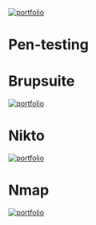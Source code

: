 [![portfolio](https://img.shields.io/badge/link-000?style=for-the-badge&logo=ko-fi&logoColor=white)]()
# Pen-testing
# Brupsuite
[![portfolio](https://img.shields.io/badge/link-000?style=for-the-badge&logo=ko-fi&logoColor=white)](https://github.com/b-khan7276/Pen-testing/blob/master/01BrupSuit.md)

# Nikto 
[![portfolio](https://img.shields.io/badge/link-000?style=for-the-badge&logo=ko-fi&logoColor=white)](https://github.com/b-khan7276/Pen-testing/blob/master/02Nikto.md)
# Nmap
[![portfolio](https://img.shields.io/badge/link-000?style=for-the-badge&logo=ko-fi&logoColor=white)](https://github.com/b-khan7276/Pen-testing/blob/master/03Nmap.md)
